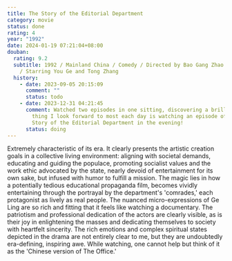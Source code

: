 ```yaml
---
title: The Story of the Editorial Department
category: movie
status: done
rating: 4
year: "1992"
date: 2024-01-19 07:21:04+08:00
douban:
  rating: 9.2
  subtitle: 1992 / Mainland China / Comedy / Directed by Bao Gang Zhao and Yan Jin
    / Starring You Ge and Tong Zhang
  history:
    - date: 2023-09-05 20:15:09
      comment: ""
      status: todo
    - date: 2023-12-31 04:21:45
      comment: Watched two episodes in one sitting, discovering a brilliant drama! The
        thing I look forward to most each day is watching an episode of The
        Story of the Editorial Department in the evening!
      status: doing
---
```


Extremely characteristic of its era. It clearly presents the artistic creation goals in a collective living environment: aligning with societal demands, educating and guiding the populace, promoting socialist values and the work ethic advocated by the state, nearly devoid of entertainment for its own sake, but infused with humor to fulfill a mission. The magic lies in how a potentially tedious educational propaganda film, becomes vividly entertaining through the portrayal by the department's 'comrades,' each protagonist as lively as real people. The nuanced micro-expressions of Ge Ling are so rich and fitting that it feels like watching a documentary. The patriotism and professional dedication of the actors are clearly visible, as is their joy in enlightening the masses and dedicating themselves to society with heartfelt sincerity. The rich emotions and complex spiritual states depicted in the drama are not entirely clear to me, but they are undoubtedly era-defining, inspiring awe. While watching, one cannot help but think of it as the 'Chinese version of The Office.'
